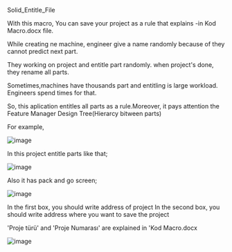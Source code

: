 Solid_Entitle_File

With this macro, You can save your project as a rule that explains -in Kod Macro.docx file.

While creating ne machine, engineer give a name randomly because of they cannot predict next part.

They working on project and entitle part randomly. when project's done, they rename all parts.

Sometimes,machines have thousands part and entitling is large workload. Engineers spend times for that.

So, this aplication  entitles all parts as a rule.Moreover, it pays attention the Feature Manager Design Tree(Hierarcy bitween parts)

For example,

![image](https://user-images.githubusercontent.com/41550105/48915613-601cc680-ee90-11e8-9742-672a016b94c6.png)

In this project entitle parts like that;

![image](https://user-images.githubusercontent.com/41550105/48915646-86dafd00-ee90-11e8-82d8-dc9badf18c62.png)

Also it has pack and go screen;

![image](https://user-images.githubusercontent.com/41550105/48915802-0799f900-ee91-11e8-9738-6eb17f6b382e.png)

In the first box, you should write address of project
In the second box, you should write address where you want to save the project

'Proje türü' and 'Proje Numarası' are explained in 'Kod Macro.docx

![image](https://user-images.githubusercontent.com/41550105/48916182-5bf1a880-ee92-11e8-9b17-41042e4dfae3.png)
